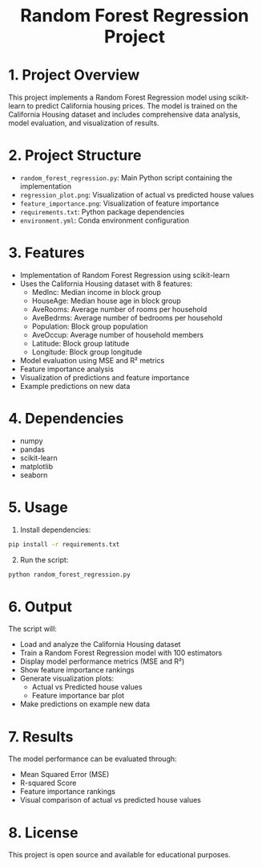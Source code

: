 <div style="font-size:2.5em; font-weight:bold; text-align:center; margin-top:20px;">Random Forest Regression Project</div>

# 1. Project Overview
This project implements a Random Forest Regression model using scikit-learn to predict California housing prices. The model is trained on the California Housing dataset and includes comprehensive data analysis, model evaluation, and visualization of results.

# 2. Project Structure
- `random_forest_regression.py`: Main Python script containing the implementation
- `regression_plot.png`: Visualization of actual vs predicted house values
- `feature_importance.png`: Visualization of feature importance
- `requirements.txt`: Python package dependencies
- `environment.yml`: Conda environment configuration

# 3. Features
- Implementation of Random Forest Regression using scikit-learn
- Uses the California Housing dataset with 8 features:
  - MedInc: Median income in block group
  - HouseAge: Median house age in block group
  - AveRooms: Average number of rooms per household
  - AveBedrms: Average number of bedrooms per household
  - Population: Block group population
  - AveOccup: Average number of household members
  - Latitude: Block group latitude
  - Longitude: Block group longitude
- Model evaluation using MSE and R² metrics
- Feature importance analysis
- Visualization of predictions and feature importance
- Example predictions on new data

# 4. Dependencies
- numpy
- pandas
- scikit-learn
- matplotlib
- seaborn

# 5. Usage
1. Install dependencies:
```bash
pip install -r requirements.txt
```

2. Run the script:
```bash
python random_forest_regression.py
```

# 6. Output
The script will:
- Load and analyze the California Housing dataset
- Train a Random Forest Regression model with 100 estimators
- Display model performance metrics (MSE and R²)
- Show feature importance rankings
- Generate visualization plots:
  - Actual vs Predicted house values
  - Feature importance bar plot
- Make predictions on example new data

# 7. Results
The model performance can be evaluated through:
- Mean Squared Error (MSE)
- R-squared Score
- Feature importance rankings
- Visual comparison of actual vs predicted house values

# 8. License
This project is open source and available for educational purposes.
